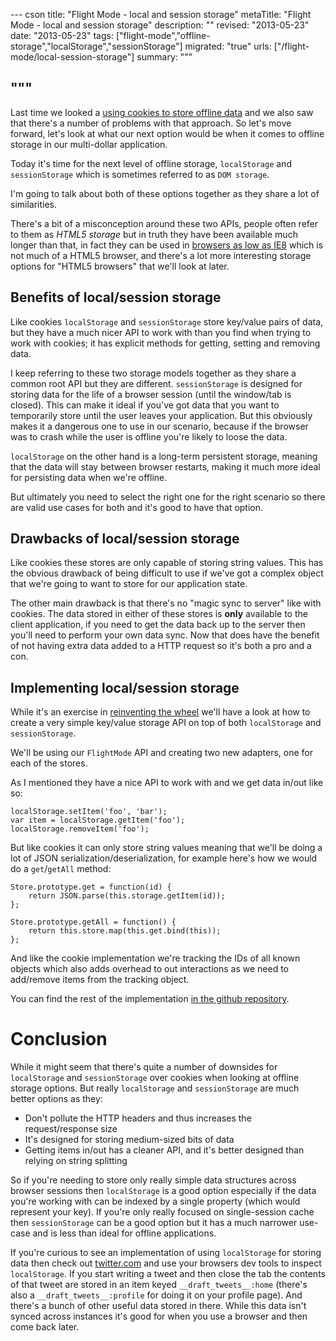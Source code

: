 --- cson
title: "Flight Mode - local and session storage"
metaTitle: "Flight Mode - local and session storage"
description: ""
revised: "2013-05-23"
date: "2013-05-23"
tags: ["flight-mode","offline-storage","localStorage","sessionStorage"]
migrated: "true"
urls: ["/flight-mode/local-session-storage"]
summary: """

"""
---
Last time we looked a [using cookies to store offline data](/flight-mode/cookies) and we also saw that there's a number of problems with that approach. So let's move forward, let's look at what our next option would be when it comes to offline storage in our multi-dollar application.

Today it's time for the next level of offline storage, `localStorage` and `sessionStorage` which is sometimes referred to as `DOM storage`.

I'm going to talk about both of these options together as they share a lot of similarities.

There's a bit of a misconception around these two APIs, people often refer to them as _HTML5 storage_ but in truth they have been available much longer than that, in fact they can be used in [browsers as low as IE8](http://caniuse.com/#search=localstorage) which is not much of a HTML5 browser, and there's a lot more interesting storage options for "HTML5 browsers" that we'll look at later.

## Benefits of local/session storage

Like cookies `localStorage` and `sessionStorage` store key/value pairs of data, but they have a much nicer API to work with than you find when trying to work with cookies; it has explicit methods for getting, setting and removing data.

I keep referring to these two storage models together as they share a common root API but they are different. `sessionStorage` is designed for storing data for the life of a browser session (until the window/tab is closed). This can make it ideal if you've got data that you want to temporarily store until the user leaves your application. But this obviously makes it a dangerous one to use in our scenario, because if the browser was to crash while the user is offline you're likely to loose the data.

`localStorage` on the other hand is a long-term persistent storage, meaning that the data will stay between browser restarts, making it much more ideal for persisting data when we're offline.

But ultimately you need to select the right one for the right scenario so there are valid use cases for both and it's good to have that option.

## Drawbacks of local/session storage

Like cookies these stores are only capable of storing string values. This has the obvious drawback of being difficult to use if we've got a complex object that we're going to want to store for our application state.

The other main drawback is that there's no "magic sync to server" like with cookies. The data stored in either of these stores is **only** available to the client application, if you need to get the data back up to the server then you'll need to perform your own data sync. Now that does have the benefit of not having extra data added to a HTTP request so it's both a pro and a con.

## Implementing local/session storage

While it's an exercise in [reinventing the wheel](http://www.codinghorror.com/blog/2009/02/dont-reinvent-the-wheel-unless-you-plan-on-learning-more-about-wheels.html) we'll have a look at how to create a very simple key/value storage API on top of both `localStorage` and `sessionStorage`.

We'll be using our `FlightMode` API and creating two new adapters, one for each of the stores.

As I mentioned they have a nice API to work with and we get data in/out like so:

    localStorage.setItem('foo', 'bar');
    var item = localStorage.getItem('foo');
    localStorage.removeItem('foo');

But like cookies it can only store string values meaning that we'll be doing a lot of JSON serialization/deserialization, for example here's how we would do a `get`/`getAll` method:

    Store.prototype.get = function(id) {
        return JSON.parse(this.storage.getItem(id));
    };

    Store.prototype.getAll = function() {
        return this.store.map(this.get.bind(this));
    };

And like the cookie implementation we're tracking the IDs of all known objects which also adds overhead to out interactions as we need to add/remove items from the tracking object.

You can find the rest of the implementation [in the github repository](https://github.com/aaronpowell/flight-mode-blog/src/adapters/local-session-storage.js).

# Conclusion

While it might seem that there's quite a number of downsides for `localStorage` and `sessionStorage` over cookies when looking at offline storage options. But really `localStorage` and `sessionStorage` are much better options as they:

* Don't pollute the HTTP headers and thus increases the request/response size
* It's designed for storing medium-sized bits of data
* Getting items in/out has a cleaner API, and it's better designed than relying on string splitting

So if you're needing to store only really simple data structures across browser sessions then `localStorage` is a good option especially if the data you're working with can be indexed by a single property (which would represent your key). If you're only really focused on single-session cache then `sessionStorage` can be a good option but it has a much narrower use-case and is less than ideal for offline applications.

If you're curious to see an implementation of using `localStorage` for storing data then check out [twitter.com](http://twitter.com) and use your browsers dev tools to inspect `localStorage`. If you start writing a tweet and then close the tab the contents of that tweet are stored in an item keyed `__draft_tweets__:home` (there's also a `__draft_tweets__:profile` for doing it on your profile page). And there's a bunch of other useful data stored in there. While this data isn't synced across instances it's good for when you use a browser and then come back later.